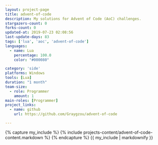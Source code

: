 ```yaml
---
layout: project-page
title: advent-of-code
description: My solutions for Advent of Code (AoC) challenges.
stargazers-count: 0
forks-count: 0
updated-at: 2019-07-23 02:08:56
last-update-days: 83
tags: ['lua', 'aoc', 'advent-of-code']
languages: 
  - name: Lua
    percentage: 100.0
    color: "#000080"

category: 'side'
platforms: Windows
tools: [Lua]
duration: "1 month"
team-size:
  - role: Programmer
    amount: 1
main-roles: [Programmer]
project_links:
  - name: github
    url: https://github.com/Graygzou/advent-of-code

---
```

<!---
Gregoire Boiron <gregoire.boiron@gmail.com>
Copyright (c) 2018-2019 Gregoire Boiron  All Rights Reserved.
--->

{% capture my_include %}
{% include projects-content/advent-of-code-content.markdown %}
{% endcapture %}
{{ my_include | markdownify }}
